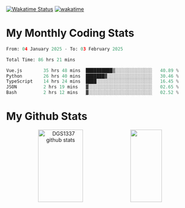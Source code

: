 [![Wakatime Status](https://github.com/noopurphalak/noopurphalak/workflows/wakatime-status-update/badge.svg)](https://github.com/noopurphalak/noopurphalak/actions/workflows/main.yml)
[![wakatime](https://wakatime.com/badge/user/80ace140-ef40-4fdd-b8ed-f3be3d2e1aea.svg)](https://wakatime.com/@80ace140-ef40-4fdd-b8ed-f3be3d2e1aea)

# My Monthly Coding Stats

<!--START_SECTION:waka-->

```python
From: 04 January 2025 - To: 03 February 2025

Total Time: 86 hrs 21 mins

Vue.js        35 hrs 48 mins  ██████████▒░░░░░░░░░░░░░░   40.89 %
Python        26 hrs 40 mins  ███████▓░░░░░░░░░░░░░░░░░   30.46 %
TypeScript    14 hrs 24 mins  ████░░░░░░░░░░░░░░░░░░░░░   16.45 %
JSON          2 hrs 19 mins   ▓░░░░░░░░░░░░░░░░░░░░░░░░   02.65 %
Bash          2 hrs 12 mins   ▓░░░░░░░░░░░░░░░░░░░░░░░░   02.52 %
```

<!--END_SECTION:waka-->

# My Github Stats
<div style="text-align: center;">
  <img width="49%" height="195px" src="https://github-readme-stats-sigma-five.vercel.app/api?username=noopurphalak&show_icons=true&count_private=true&hide_border=true&title_color=00FFFF&icon_color=00FFFF&text_color=00FFFF&bg_color=0d1117" alt="DGS1337 github stats" />
  <img width="41%" height="195px" src="https://github-readme-stats-sigma-five.vercel.app/api/top-langs/?username=noopurphalak&layout=compact&hide_border=true&title_color=00FFFF&text_color=00FFFF&bg_color=0d1117" />
</div>

